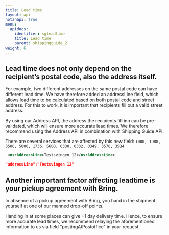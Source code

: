 ```yaml
---
title: Lead time
layout: api
notanapi: true
menu:
  apidocs:
    identifier: sgleadtime
    title: Lead time
    parent: shippingguide_2
weight: 6
---
```


## Lead time does not only depend on the recipient’s postal code, also the address itself.

For example, two different addresses on the same postal code can have different lead time. 
We have therefore added an addressLine field, which allows lead time to be calculated based on both postal code and street address. For this to work, it is important that recipients fill out a valid street address. 

By using our Address API, the address the recipients fill inn can be pre-validated, which will ensure more accurate lead times. We therefore recommend using the Address API in combination with Shipping Guide API. 

There are several services that are affected by this new field: ```1000, 1988, 3500, 5000, 1736, 5600, 0330, 0332, 0349, 3570, 3584```
```xml
 <ns:AddressLine>Testsvingen 12</ns:AddressLine>
 ```

```json
"addressLine":"Testsvingen 12"
 ```

## Another important factor affecting leadtime is your pickup agreement with Bring. 

In absence of a pickup agreement with Bring, you hand in the shipment yourself at one of our manned drop-off points. 

Handing in at some places can give +1 day delivery time. Hence, to ensure more accurate lead times, we recommend relaying the aforementioned information to us via field "postingAtPostoffice" in your request.
